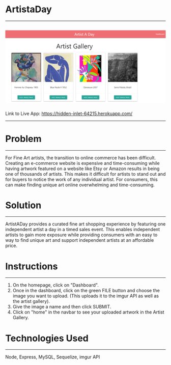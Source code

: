 # ArtistaDay
------------------------------------------------------
![Artist Gallery](./artists.png?raw=true "Artist Gallery")
--------------------------------------------------------
Link to Live App: https://hidden-inlet-64215.herokuapp.com/
______________________________________________________________
# Problem
--------------------------------------------------------
For Fine Art artists, the transition to online commerce has been difficult. Creating an e-commerce website is expensive and time-consuming while having artwork featured on a website like Etsy or Amazon results in being one of thousands of artists. This makes it difficult for artists to stand out and for buyers to notice the work of any individual artist. For consumers, this can make finding unique art online overwhelming and time-consuming.

# Solution
----------------------------------------------------------------
ArtistADay provides a curated fine art shopping experience by featuring one independent artist a day in a timed sales event.
This enables independent artists to gain more exposure while providing consumers with an easy to way to find unique art and support independent artists at an affordable price.

# Instructions
------------------------------------------------------------
1. On the homepage, click on "Dashboard". 
2. Once in the dashboard, click on the green FILE button and choose the image you want to upload. (This uploads it to the imgur API as well as the artist gallery). 
3. Give the image a name and then click SUBMIT.
4. Click on "home" in the navbar to see your uploaded artwork in the Artist Gallery.

# Technologies Used
----------------------------------------------------------
Node, Express, MySQL, Sequelize, imgur API